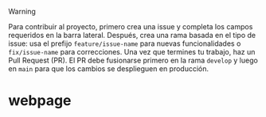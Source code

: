 > [!WARNING]
> Para contribuir al proyecto, primero crea una issue y completa los campos requeridos en la barra lateral. Después, crea una rama basada en el tipo de issue: usa el prefijo `feature/issue-name` para nuevas funcionalidades o `fix/issue-name` para correcciones. Una vez que termines tu trabajo, haz un Pull Request (PR). El PR debe fusionarse primero en la rama `develop` y luego en `main` para que los cambios se desplieguen en producción.

# webpage
